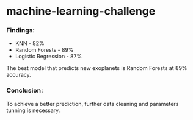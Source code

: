 # machine-learning-challenge

### Findings:
 
* KNN - 82%
* Random Forests - 89%
* Logistic Regression - 87%
 
The best model that predicts new exoplanets is Random Forests at 89% accuracy.
 

### Conclusion:
To achieve a better prediction, further data cleaning and parameters tunning is necessary.

